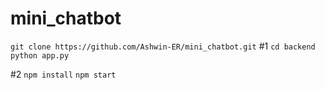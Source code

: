 # mini_chatbot

```git clone https://github.com/Ashwin-ER/mini_chatbot.git```
#1
```cd backend```
```python app.py```

#2
```npm install```
```npm start```

